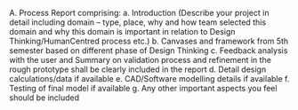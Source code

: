 A. Process Report comprising:
a. Introduction (Describe your project in detail including domain – type, place, why and how team
selected this domain and why this domain is important in relation to Design Thinking/HumanCentred process etc.)
b. Canvases and framework from 5th semester based on different phase of Design Thinking
c. Feedback analysis with the user and Summary on validation process and refinement in the
rough prototype shall be clearly included in the report
d. Detail design calculations/data if available 
e. CAD/Software modelling details if available
f. Testing of final model if available
g. Any other important aspects you feel should be included

